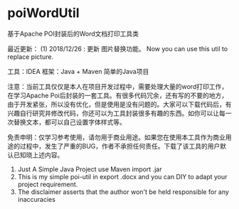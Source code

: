 # poiWordUtil
基于Apache POI封装后的Word文档打印工具类

最近更新：
(1) 2018/12/26 : 更新 图片替换功能。  Now you can use this util to replace picture.

工具：IDEA
框架：Java + Maven 简单的Java项目

注意：当前工具仅仅是本人在项目开发过程中，需要处理大量的word打印工作，在学习Apache Poi后封装的一套工具。有很多代码冗余，还有写的不要的地方，由于开发紧张，所以没有优化，但是使用是没有问题的。大家可以下载代码后，有兴趣自行研究并修改代码，你还可以为工具封装很多有趣的东西。如你可以让每一次替换文本，都可以自己设置字体样式等。

免责申明：仅学习参考使用，请勿用于商业用途。如果您在使用本工具作为商业用途的过程中，发生了严重的BUG，作者不承担任何责任。下载了该工具的用户默认已知晓上述内容。

1. Just A Simple Java Project use Maven import .jar
2. This is my simple poi-util in export .docx and you can DIY to adapt your project requirement.
3. The disclaimer asserts that the author won't be held responsible for any inaccuracies
